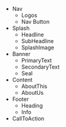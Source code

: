 * Nav
  * Logos
  * Nav Button
* Splash
  * Headline
  * SubHeadline
  * SplashImage
* Banner
  * PrimaryText
  * SecondaryText
  * Seal
* Content
  * AboutThis
  * AboutUs
* Footer
  * Heading
  * Info
* CallToAction
